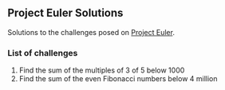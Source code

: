 ## Project Euler Solutions

Solutions to the challenges posed on [Project Euler](https://projecteuler.net/).

### List of challenges

1) Find the sum of the multiples of 3 of 5 below 1000
2) Find the sum of the even Fibonacci numbers below 4 million
